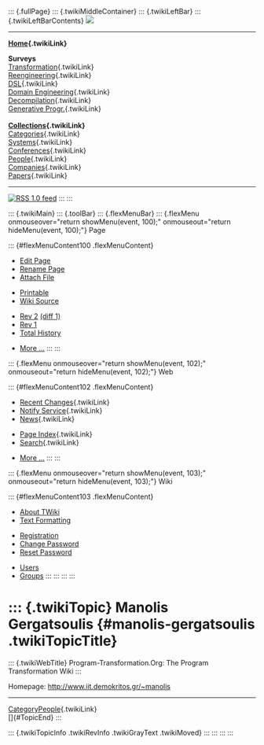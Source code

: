 ::: {.fullPage}
::: {.twikiMiddleContainer}
::: {.twikiLeftBar}
::: {.twikiLeftBarContents}
![](../pub/transformation.gif)

------------------------------------------------------------------------

**[Home](WebHome){.twikiLink}**

**Surveys**\
[Transformation](ProgramTransformation){.twikiLink}\
[Reengineering](ReengineeringWiki){.twikiLink}\
[DSL](DomainSpecificLanguages){.twikiLink}\
[Domain Engineering](DomainEngineering){.twikiLink}\
[Decompilation](DeCompilation){.twikiLink}\
[Generative Progr.](GenerativeProgrammingWiki){.twikiLink}\
\
**[Collections](CategoryCollection){.twikiLink}**\
[Categories](CategoryCategory){.twikiLink}\
[Systems](TransformationSystems){.twikiLink}\
[Conferences](TransformationConferences){.twikiLink}\
[People](TransformationPeople){.twikiLink}\
[Companies](TransformationCompanies){.twikiLink}\
[Papers](CategoryPaper){.twikiLink}

------------------------------------------------------------------------

[![](../pub/rss.gif "RSS 1.0 feed")](WebRss@skin=rss)
:::
:::

::: {.twikiMain}
::: {.toolBar}
::: {.flexMenuBar}
::: {.flexMenu onmouseover="return showMenu(event, 100);" onmouseout="return hideMenu(event, 100);"}
Page

::: {#flexMenuContent100 .flexMenuContent}
-   [Edit
    Page](http://www.program-transformation.org/edit/Transform/ManolisGergatsoulis?t=1536826367)
-   [Rename
    Page](http://www.program-transformation.org/rename/Transform/ManolisGergatsoulis)
-   [Attach
    File](http://www.program-transformation.org/attach/Transform/ManolisGergatsoulis)

<!-- -->

-   [Printable](http://www.program-transformation.org/view/Transform/ManolisGergatsoulis?skin=print.pattern)
-   [Wiki
    Source](http://www.program-transformation.org/view/Transform/ManolisGergatsoulis?skin=text&raw=on&contenttype=text/plain)

<!-- -->

-   [Rev
    2](http://www.program-transformation.org/view/Transform/ManolisGergatsoulis?rev=1.2)
    [(diff 1)](http://www.program-transformation.org/rdiff/Transform/ManolisGergatsoulis?rev1=1.2&rev2=1.1)
-   [Rev
    1](http://www.program-transformation.org/view/Transform/ManolisGergatsoulis?rev=1.1)
-   [Total
    History](http://www.program-transformation.org/rdiff/Transform/ManolisGergatsoulis)

<!-- -->

-   [More
    \...](http://www.program-transformation.org/oops/Transform/ManolisGergatsoulis?template=oopsmore&param1=1.2&param2=1.2)
:::
:::

::: {.flexMenu onmouseover="return showMenu(event, 102);" onmouseout="return hideMenu(event, 102);"}
Web

::: {#flexMenuContent102 .flexMenuContent}
-   [Recent Changes](WebChanges){.twikiLink}
-   [Notify Service](WebNotify){.twikiLink}
-   [News](WebNews){.twikiLink}

<!-- -->

-   [Page Index](WebIndex){.twikiLink}
-   [Search](WebSearch){.twikiLink}

<!-- -->

-   [More
    \...](http://www.program-transformation.org/oops/Transform/ManolisGergatsoulis?template=oopsmore&param1=1.2&param2=1.2)
:::
:::

::: {.flexMenu onmouseover="return showMenu(event, 103);" onmouseout="return hideMenu(event, 103);"}
Wiki

::: {#flexMenuContent103 .flexMenuContent}
-   [About
    TWiki](http://www.program-transformation.org/view/TWiki/WebHome)
-   [Text
    Formatting](http://www.program-transformation.org/view/TWiki/TextFormattingRules)

<!-- -->

-   [Registration](http://www.program-transformation.org/view/TWiki/TWikiRegistration)
-   [Change
    Password](http://www.program-transformation.org/view/TWiki/ChangePassword)
-   [Reset
    Password](http://www.program-transformation.org/view/TWiki/ResetPassword)

<!-- -->

-   [Users](http://www.program-transformation.org/view/Main/TWikiUsers)
-   [Groups](http://www.program-transformation.org/view/Main/TWikiGroups)
:::
:::
:::
:::

::: {.twikiTopic}
Manolis Gergatsoulis {#manolis-gergatsoulis .twikiTopicTitle}
====================

::: {.twikiWebTitle}
Program-Transformation.Org: The Program Transformation Wiki
:::

Homepage: <http://www.iit.demokritos.gr/~manolis>

------------------------------------------------------------------------

[CategoryPeople](CategoryPeople){.twikiLink}\
[]{#TopicEnd}
:::

::: {.twikiTopicInfo .twikiRevInfo .twikiGrayText .twikiMoved}
:::
:::
:::
:::
